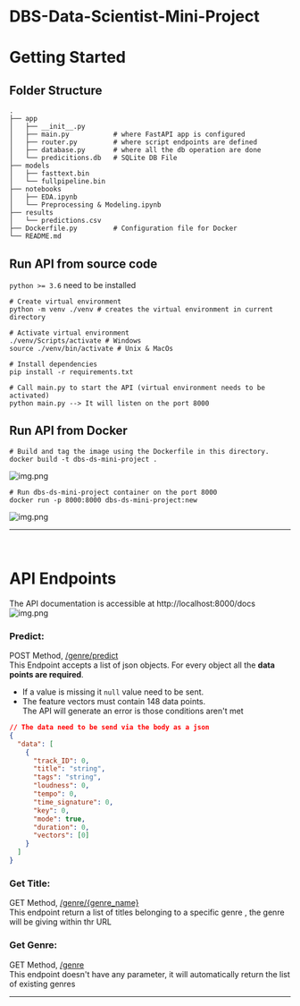 # DBS-Data-Scientist-Mini-Project

# Getting Started 
 

## Folder Structure

 ```
.
├── app                   
│   ├── __init__.py       
│   ├── main.py           # where FastAPI app is configured 
│   ├── router.py         # where script endpoints are defined
│   ├── database.py       # where all the db operation are done 
│   └── predicitions.db   # SQLite DB File          
├── models
│   ├── fasttext.bin      
│   └── fullpipeline.bin  
├── notebooks
│   ├── EDA.ipynb      
│   └── Preprocessing & Modeling.ipynb 
├── results
│   └── predictions.csv  
├── Dockerfile.py         # Configuration file for Docker         
└── README.md 
 ```

## Run API from source code 
```python >= 3.6``` need to be installed
```
# Create virtual environment  
python -m venv ./venv # creates the virtual environment in current directory 
 
# Activate virtual environment 
./venv/Scripts/activate # Windows
source ./venv/bin/activate # Unix & MacOs
 
# Install dependencies
pip install -r requirements.txt 
```
```
# Call main.py to start the API (virtual environment needs to be activated)
python main.py --> It will listen on the port 8000

```
 
## Run API from Docker

```
# Build and tag the image using the Dockerfile in this directory. 
docker build -t dbs-ds-mini-project . 
```
 ![img.png](readme-pngs/docker-build.png)
```
# Run dbs-ds-mini-project container on the port 8000
docker run -p 8000:8000 dbs-ds-mini-project:new  
``` 
![img.png](readme-pngs/docker-run.png)
<hr><br>
 
# API Endpoints
The API documentation is accessible at http://localhost:8000/docs
 ![img.png](readme-pngs/endpoints.png)
### Predict:
POST Method, [/genre/predict](http://localhost:8000/genre/predict) <br>
This Endpoint accepts a list of json objects. For every object all the <b>data points are required</b>. <br>
- If a value is missing it ```null``` value need to be sent. 
- The feature vectors must contain 148 data points. <br>
The API will generate an error is those conditions aren't met   

```json
// The data need to be send via the body as a json
{
  "data": [
    {
      "track_ID": 0,
      "title": "string",
      "tags": "string",
      "loudness": 0,
      "tempo": 0,
      "time_signature": 0,
      "key": 0,
      "mode": true,
      "duration": 0,
      "vectors": [0]
    }
  ]
}
```

### Get Title:
GET Method, [/genre/{genre_name}](http://localhost:8000/genre/pop) <br>
This endpoint return a list of titles belonging to a specific genre , the genre will be giving within thr URL

### Get Genre:
GET Method, [/genre](http://localhost:8000/genre) <br>
This endpoint doesn't have any parameter, it will automatically  return the list of existing genres
<hr><br>
 

